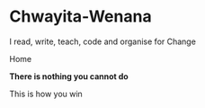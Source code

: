 # Chwayita-Wenana
I read, write, teach, code and organise for Change
<p>Home</p>
<b> There is nothing you cannot do</b>
<p>This is how you win</p>